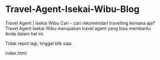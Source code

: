 # Travel-Agent-Isekai-Wibu-Blog
Travel Agent | Isekai Wibu
Cari - cari rekomendari travelling kemana aja? Travel Agent Isekai Wibu merupakan travel agent yang bisa membantu Anda dalam hal ini. 

Tidak repot lagi, tinggal klik saja.

index.html
